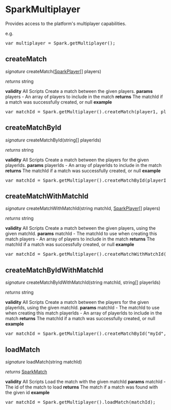# SparkMultiplayer

Provides access to the platform's multiplayer capabilities.

e.g.

<pre rel="highlighter" code-brush="js" contenteditable="false">var multiplayer = Spark.getMultiplayer();</pre>


## createMatch
_signature_ createMatch([SparkPlayer](../Spark/SparkPlayer.md)[] players)</p>
_returns_ string</p>
<b>validity</b> All Scripts
Create a match between the given players.
<b>params</b>
players - An array of players to include in the match
<b>returns</b>
The matchId if a match was successfully created, or null
<b>example</b>
<pre rel="highlighter" code-brush="js" contenteditable="false">var matchId = Spark.getMultiplayer().createMatch(player1, player2);</pre>

## createMatchById
_signature_ createMatchById(string[] playerIds)</p>
_returns_ string</p>
<b>validity</b> All Scripts
Create a match between the players for the given playerIds.
<b>params</b>
playerIds - An array of playerIds to include in the match
<b>returns</b>
The matchId if a match was successfully created, or null
<b>example</b>
<pre rel="highlighter" code-brush="js" contenteditable="false">var matchId = Spark.getMultiplayer().createMatchById(playerId1, playerId2);</pre>

## createMatchWithMatchId
_signature_ createMatchWithMatchId(string matchId, [SparkPlayer](../Spark/SparkPlayer.md)[] players)</p>
_returns_ string</p>
<b>validity</b> All Scripts
Create a match between the given players, using the given matchId.
<b>params</b>
matchId - The matchId to use when creating this match
players - An array of players to include in the match
<b>returns</b>
The matchId if a match was successfully created, or null
<b>example</b>
<pre rel="highlighter" code-brush="js" contenteditable="false">var matchId = Spark.getMultiplayer().createMatchWithMatchId("myId", player1, player2);</pre>

## createMatchByIdWithMatchId
_signature_ createMatchByIdWithMatchId(string matchId, string[] playerIds)</p>
_returns_ string</p>
<b>validity</b> All Scripts
Create a match between the players for the given playerIds, using the given matchId.
<b>params</b>
matchId - The matchId to use when creating this match
playerIds - An array of playerIds to include in the match
<b>returns</b>
The matchId if a match was successfully created, or null
<b>example</b>
<pre rel="highlighter" code-brush="js" contenteditable="false">var matchId = Spark.getMultiplayer().createMatchById("myId", playerId1, playerId2);</pre>

## loadMatch
_signature_ loadMatch(string matchId)</p>
_returns_ [SparkMatch](../Spark/SparkMatch.md)</p>
<b>validity</b> All Scripts
Load the match with the given matchId
<b>params</b>
matchId - The id of the match to load
<b>returns</b>
The match if a match was found with the given id
<b>example</b>
<pre rel="highlighter" code-brush="js" contenteditable="false">var matchId = Spark.getMultiplayer().loadMatch(matchId);</pre>

